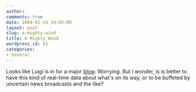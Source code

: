 ```yaml
---
author:
comments: true
date: 2004-02-24 14:03:00
layout: post
slug: a-mighty-wind
title: A Mighty Wind
wordpress_id: 61
categories:
- General
---
```


Looks like Luigi is in for a major [blow](http://www.met.gov.fj/tc_track.html). Worrying. But I wonder, is is better to have this kind of real-time data about what's on its way, or to be buffeted by uncertain news broadcasts and the like? 
